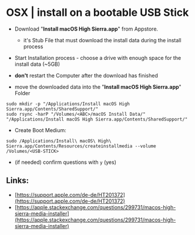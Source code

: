 # OSX \| install on a bootable USB Stick

* Download "**Install macOS High Sierra.app**" from Appstore.
  * it's Stub File that must download the install data during the install process
* Start Installation process - choose a drive with enough space for the install data \(~5GB\)

* **don't** restart the Computer after the download has finished

* move the downloaded data into the "**Install macOS High Sierra.app**" Folder

```
sudo mkdir -p "/Applications/Install macOS High Sierra.app/Contents/SharedSupport/"
sudo rsync -harP "/Volumes/<ABC>/macOS Install Data/" "/Applications/Install macOS High Sierra.app/Contents/SharedSupport/"
```

* Create Boot Medium:

```
sudo /Applications/Install\ macOS\ High\ Sierra.app/Contents/Resources/createinstallmedia --volume /Volumes/<USB-STICK>
```

* \(if needed\) confirm questions with `y` \(yes\)

## Links:

* [https://support.apple.com/de-de/HT201372](https://support.apple.com/de-de/HT201372)
* [https://apple.stackexchange.com/questions/299731/macos-high-sierra-media-installer](https://apple.stackexchange.com/questions/299731/macos-high-sierra-media-installer)




